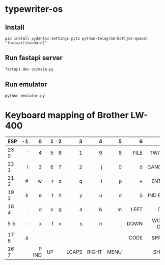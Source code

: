 # typewriter-os

## Install

`pip install pydantic-settings pytz python-telegram-bot[job-queue] "fastapi[standard]"`

## Run fastapi server

`fastapi dev os/main.py`

## Run emulator

`python emulator.py`

# Keyboard mapping of Brother LW-400

| ESP  |  -1 |     0 |   1 |   2 |     3 |     4 |    5 |    6 |        7 |
| ---- | --: | ----: | --: | --: | ----: | ----: | ---: | ---: | -------: |
| 23 0 |   ` |     4 |   5 |   8 |     1 |     9 |    ß | FILE |    TW/WP |
| 22 1 |   l |     3 |   6 |   7 |     2 |     j |    0 |    ö |   CANCEL |
| 21 2 |   # |     w |   r |   z |     q |     i |    p |    + |    ENTER |
| 19 3 |   k |     e |   t |   h |     y |     u |    o |    ü |  IND REV |
| 18 4 |   . |     d |   c |   g |     a |     b |    m | LEFT |      DEL |
| 5 5  |   - |     x |   f |   v |     s |     n |    , | DOWN | WORD OUT |
| 17 6 |   ä |       |     |     |       |       |      | CODE |    SPACE |
| 16 7 |     | P IND |  UP |     | LCAPS | RIGHT | MENU |      |    SHIFT |
